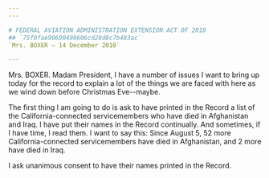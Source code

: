 ```yaml
---
---

# FEDERAL AVIATION ADMINISTRATION EXTENSION ACT OF 2010
## `75f0fae90690490606cd28d8c7b483ac`
`Mrs. BOXER — 14 December 2010`

---
```



Mrs. BOXER. Madam President, I have a number of issues I want to 
bring up today for the record to explain a lot of the things we are 
faced with here as we wind down before Christmas Eve--maybe.

The first thing I am going to do is ask to have printed in the Record 
a list of the California-connected servicemembers who have died in 
Afghanistan and Iraq. I have put their names in the Record continually. 
And sometimes, if I have time, I read them. I want to say this: Since 
August 5, 52 more California-connected servicemembers have died in 
Afghanistan, and 2 more have died in Iraq.

I ask unanimous consent to have their names printed in the Record.